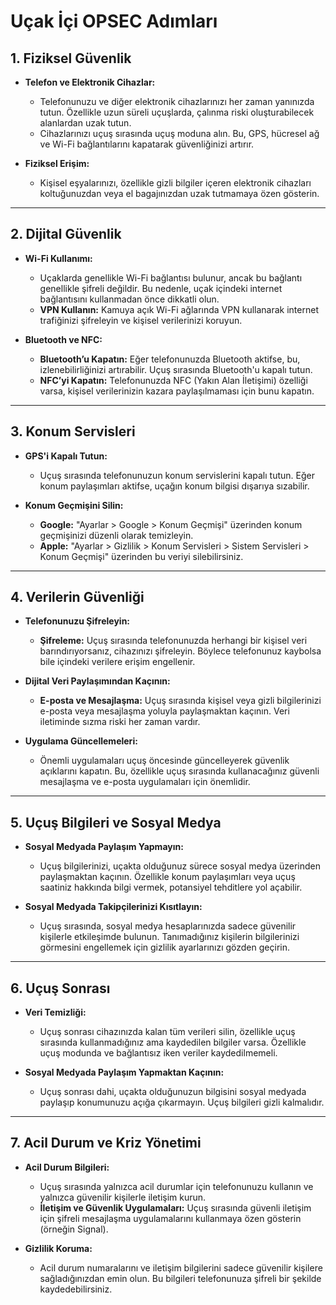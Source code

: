 # **Uçak İçi OPSEC Adımları**

## **1. Fiziksel Güvenlik**
- **Telefon ve Elektronik Cihazlar:**  
  - Telefonunuzu ve diğer elektronik cihazlarınızı her zaman yanınızda tutun. Özellikle uzun süreli uçuşlarda, çalınma riski oluşturabilecek alanlardan uzak tutun.  
  - Cihazlarınızı uçuş sırasında uçuş moduna alın. Bu, GPS, hücresel ağ ve Wi-Fi bağlantılarını kapatarak güvenliğinizi artırır.

- **Fiziksel Erişim:**  
  - Kişisel eşyalarınızı, özellikle gizli bilgiler içeren elektronik cihazları koltuğunuzdan veya el bagajınızdan uzak tutmamaya özen gösterin.

---

## **2. Dijital Güvenlik**
- **Wi-Fi Kullanımı:**  
  - Uçaklarda genellikle Wi-Fi bağlantısı bulunur, ancak bu bağlantı genellikle şifreli değildir. Bu nedenle, uçak içindeki internet bağlantısını kullanmadan önce dikkatli olun.  
  - **VPN Kullanın:** Kamuya açık Wi-Fi ağlarında VPN kullanarak internet trafiğinizi şifreleyin ve kişisel verilerinizi koruyun.

- **Bluetooth ve NFC:**  
  - **Bluetooth’u Kapatın:** Eğer telefonunuzda Bluetooth aktifse, bu, izlenebilirliğinizi artırabilir. Uçuş sırasında Bluetooth'u kapalı tutun.  
  - **NFC’yi Kapatın:** Telefonunuzda NFC (Yakın Alan İletişimi) özelliği varsa, kişisel verilerinizin kazara paylaşılmaması için bunu kapatın.

---

## **3. Konum Servisleri**
- **GPS'i Kapalı Tutun:**  
  - Uçuş sırasında telefonunuzun konum servislerini kapalı tutun. Eğer konum paylaşımları aktifse, uçağın konum bilgisi dışarıya sızabilir.

- **Konum Geçmişini Silin:**  
  - **Google:** "Ayarlar > Google > Konum Geçmişi" üzerinden konum geçmişinizi düzenli olarak temizleyin.  
  - **Apple:** "Ayarlar > Gizlilik > Konum Servisleri > Sistem Servisleri > Konum Geçmişi" üzerinden bu veriyi silebilirsiniz.

---

## **4. Verilerin Güvenliği**
- **Telefonunuzu Şifreleyin:**  
  - **Şifreleme:** Uçuş sırasında telefonunuzda herhangi bir kişisel veri barındırıyorsanız, cihazınızı şifreleyin. Böylece telefonunuz kaybolsa bile içindeki verilere erişim engellenir.

- **Dijital Veri Paylaşımından Kaçının:**  
  - **E-posta ve Mesajlaşma:** Uçuş sırasında kişisel veya gizli bilgilerinizi e-posta veya mesajlaşma yoluyla paylaşmaktan kaçının. Veri iletiminde sızma riski her zaman vardır.

- **Uygulama Güncellemeleri:**  
  - Önemli uygulamaları uçuş öncesinde güncelleyerek güvenlik açıklarını kapatın. Bu, özellikle uçuş sırasında kullanacağınız güvenli mesajlaşma ve e-posta uygulamaları için önemlidir.

---

## **5. Uçuş Bilgileri ve Sosyal Medya**
- **Sosyal Medyada Paylaşım Yapmayın:**  
  - Uçuş bilgilerinizi, uçakta olduğunuz sürece sosyal medya üzerinden paylaşmaktan kaçının. Özellikle konum paylaşımları veya uçuş saatiniz hakkında bilgi vermek, potansiyel tehditlere yol açabilir.

- **Sosyal Medyada Takipçilerinizi Kısıtlayın:**  
  - Uçuş sırasında, sosyal medya hesaplarınızda sadece güvenilir kişilerle etkileşimde bulunun. Tanımadığınız kişilerin bilgilerinizi görmesini engellemek için gizlilik ayarlarınızı gözden geçirin.

---

## **6. Uçuş Sonrası**
- **Veri Temizliği:**  
  - Uçuş sonrası cihazınızda kalan tüm verileri silin, özellikle uçuş sırasında kullanmadığınız ama kaydedilen bilgiler varsa. Özellikle uçuş modunda ve bağlantısız iken veriler kaydedilmemeli.

- **Sosyal Medyada Paylaşım Yapmaktan Kaçının:**  
  - Uçuş sonrası dahi, uçakta olduğunuzun bilgisini sosyal medyada paylaşıp konumunuzu açığa çıkarmayın. Uçuş bilgileri gizli kalmalıdır.

---

## **7. Acil Durum ve Kriz Yönetimi**
- **Acil Durum Bilgileri:**  
  - Uçuş sırasında yalnızca acil durumlar için telefonunuzu kullanın ve yalnızca güvenilir kişilerle iletişim kurun.  
  - **İletişim ve Güvenlik Uygulamaları:** Uçuş sırasında güvenli iletişim için şifreli mesajlaşma uygulamalarını kullanmaya özen gösterin (örneğin Signal).

- **Gizlilik Koruma:**  
  - Acil durum numaralarını ve iletişim bilgilerini sadece güvenilir kişilere sağladığınızdan emin olun. Bu bilgileri telefonunuza şifreli bir şekilde kaydedebilirsiniz.
